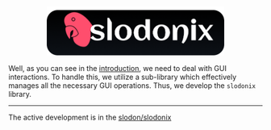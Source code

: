 <p align="center">
<img src="https://github.com/Hadhzy/slodon/blob/main/_static/images/slodonix_logo.png" alt="" width="70%">
</p>

Well, as you can see in the [introduction](https://github.com/FlurryGlo/slodon/blob/hels15/etc/slodon.pdf), we need to deal with GUI interactions. 
To handle this, we utilize a sub-library which effectively manages all the necessary GUI operations.
Thus, we develop the `slodonix` library.

---
The active development is in the [slodon/slodonix](https://github.com/Hadhzy/slodon/tree/main/slodon/slodonix)
